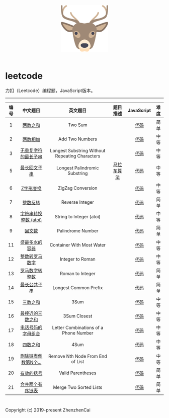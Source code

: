 <p align="center">
  <br>
  <img width="150" src="./LeetCode.png" alt="logo">
  <br>
  <br>
</p>

# leetcode
力扣（Leetcode）编程题，JavaScript版本。

---

| 编号 | 中文题目 | 英文题目 |题目描述| JavaScript | 难度 |
|:---:|:---:|:---:|:---:|:---:|:---:|
| 1 | [两数之和](https://leetcode-cn.com/problems/two-sum/) | Two Sum | | [代码](https://github.com/zhenzhencai/leetcode/blob/master/JavaScriptCode/001.js) | 简单 |
| 2 | [两数相加](https://leetcode-cn.com/problems/add-two-numbers/) | Add Two Numbers | | [代码](https://github.com/zhenzhencai/leetcode/blob/master/JavaScriptCode/002.js) | 中等 |
| 3 | [无重复字符的最长子串](https://leetcode-cn.com/problems/longest-substring-without-repeating-characters/) | Longest Substring Without Repeating Characters | | [代码](https://github.com/zhenzhencai/leetcode/blob/master/JavaScriptCode/003.js) | 中等 |
| 5 | [最长回文子串](https://leetcode-cn.com/problems/longest-palindromic-substring/) | Longest Palindromic Substring | [马拉车算法](https://cloud.tencent.com/developer/news/312855)| [代码](https://github.com/zhenzhencai/leetcode/blob/master/JavaScriptCode/005.js) | 中等 |
| 6 | [Z字形变换](https://leetcode-cn.com/problems/zigzag-conversion/) | ZigZag Conversion | | [代码](https://github.com/zhenzhencai/leetcode/blob/master/JavaScriptCode/006.js) | 中等 |
| 7 | [整数反转](https://leetcode-cn.com/problems/reverse-integer/) | Reverse Integer | | [代码](https://github.com/zhenzhencai/leetcode/blob/master/JavaScriptCode/007.js) | 简单 |
| 8 | [字符串转换整数 (atoi)](https://leetcode-cn.com/problems/string-to-integer-atoi/) | String to Integer (atoi) | | [代码](https://github.com/zhenzhencai/leetcode/blob/master/JavaScriptCode/008.js) | 中等 |
| 9 | [回文数](https://leetcode-cn.com/problems/palindrome-number/) | Palindrome Number | | [代码](https://github.com/zhenzhencai/leetcode/blob/master/JavaScriptCode/009.js) | 简单 |
| 11 | [盛最多水的容器](https://leetcode-cn.com/problems/container-with-most-water/) | Container With Most Water | | [代码](https://github.com/zhenzhencai/leetcode/blob/master/JavaScriptCode/011.js) | 中等 |
| 12 | [整数转罗马数字](https://leetcode-cn.com/problems/integer-to-roman/) | Integer to Roman | | [代码](https://github.com/zhenzhencai/leetcode/blob/master/JavaScriptCode/012.js) | 中等 |
| 13 | [罗马数字转整数](https://leetcode-cn.com/problems/roman-to-integer/) | Roman to Integer | | [代码](https://github.com/zhenzhencai/leetcode/blob/master/JavaScriptCode/013.js) | 简单 |
| 14 | [最长公共子串](https://leetcode-cn.com/problems/longest-common-prefix/) | Longest Common Prefix | | [代码](https://github.com/zhenzhencai/leetcode/blob/master/JavaScriptCode/014.js) | 简单 |
| 15 | [三数之和](https://leetcode-cn.com/problems/3sum/) | 3Sum | | [代码](https://github.com/zhenzhencai/leetcode/blob/master/JavaScriptCode/015.js) | 中等 |
| 16 | [最接近的三数之和](https://leetcode-cn.com/problems/3sum-closest/) | 3Sum Closest | | [代码](https://github.com/zhenzhencai/leetcode/blob/master/JavaScriptCode/016.js) | 中等 |
| 17 | [电话号码的字母组合](https://leetcode-cn.com/problems/letter-combinations-of-a-phone-number/) | Letter Combinations of a Phone Number | | [代码](https://github.com/zhenzhencai/leetcode/blob/master/JavaScriptCode/017.js) | 中等 |
| 18 | [四数之和](https://leetcode-cn.com/problems/4sum/submissions/) | 4Sum | | [代码](https://github.com/zhenzhencai/leetcode/blob/master/JavaScriptCode/018.js) | 中等 |
| 19 | [删除链表倒数第N个...](https://leetcode-cn.com/problems/remove-nth-node-from-end-of-list/) | Remove Nth Node From End of List | | [代码](https://github.com/zhenzhencai/leetcode/blob/master/JavaScriptCode/019.js) | 中等 |
| 20 | [有效的括号](https://leetcode-cn.com/problems/valid-parentheses/) | Valid Parentheses | | [代码](https://github.com/zhenzhencai/leetcode/blob/master/JavaScriptCode/020.js) | 简单 |
| 21 | [合并两个有序链表](https://leetcode-cn.com/problems/merge-two-sorted-lists/) | Merge Two Sorted Lists | | [代码](https://github.com/zhenzhencai/leetcode/blob/master/JavaScriptCode/021.js) | 简单 |

#
Copyright (c) 2019-present ZhenzhenCai
